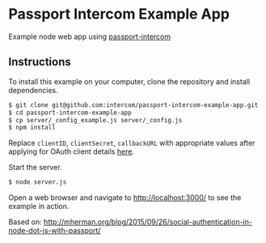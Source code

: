Passport Intercom Example App
=============================

Example node web app using [passport-intercom](https://github.com/intercom/passport-intercom)


## Instructions

To install this example on your computer, clone the repository and install
dependencies.

```bash
$ git clone git@github.com:intercom/passport-intercom-example-app.git
$ cd passport-intercom-example-app
$ cp server/_config_example.js server/_config.js
$ npm install
```

Replace `clientID`, `clientSecret`, `callbackURL` with appropriate values after applying for OAuth client details [here](https://app.intercom.io/a/apps/_/settings/oauth).

Start the server.

```bash
$ node server.js
```

Open a web browser and navigate to [http://localhost:3000/](http://localhost:3000/)
to see the example in action.


Based on:
http://mherman.org/blog/2015/09/26/social-authentication-in-node-dot-js-with-passport/
